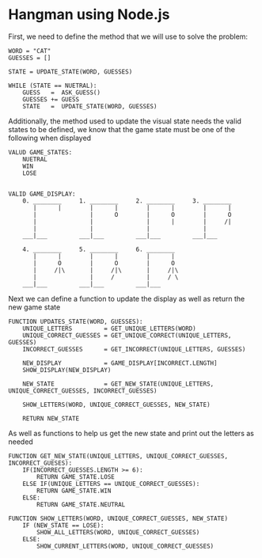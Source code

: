 # Hangman using Node.js

First, we need to define the method that we will use to solve the problem:

```
WORD = "CAT"
GUESSES = []

STATE = UPDATE_STATE(WORD, GUESSES)

WHILE (STATE == NUETRAL):
    GUESS   =  ASK_GUESS()
    GUESSES += GUESS
    STATE   =  UPDATE_STATE(WORD, GUESSES)
```

Additionally, the method used to update the visual state needs the valid states to be defined, we know that the game state must be one of the following when displayed

```
VALUD GAME_STATES:
    NUETRAL
    WIN
    LOSE


VALID GAME_DISPLAY:
    0. ________     1. ________     2. ________     3. ________
       |      |        |      |        |      |        |      |
       |               |      O        |      O        |      O
       |               |               |      |        |     /|
       |               |               |               |
    ___|___         ___|___         ___|___         ___|___

    4. ________     5. ________     6. ________
       |      |        |      |        |      |
       |      O        |      O        |      O
       |     /|\       |     /|\       |     /|\
       |               |     /         |     / \
    ___|___         ___|___         ___|___
```

Next we can define a function to update the display as well as return the new game state

```
FUNCTION UPDATES_STATE(WORD, GUESSES):
    UNIQUE_LETTERS         = GET_UNIQUE_LETTERS(WORD)
    UNIQUE_CORRECT_GUESSES = GET_UNIQUE_CORRECT(UNIQUE_LETTERS, GUESSES)
    INCORRECT_GUESSES      = GET_INCORRECT(UNIQUE_LETTERS, GUESSES)

    NEW_DISPLAY            = GAME_DISPLAY[INCORRECT.LENGTH]
    SHOW_DISPLAY(NEW_DISPLAY)

    NEW_STATE              = GET_NEW_STATE(UNIQUE_LETTERS, UNIQUE_CORRECT_GUESSES, INCORRECT_GUESSES)

    SHOW_LETTERS(WORD, UNIQUE_CORRECT_GUESSES, NEW_STATE)

    RETURN NEW_STATE
```

As well as functions to help us get the new state and print out the letters as needed

```
FUNCTION GET_NEW_STATE(UNIQUE_LETTERS, UNIQUE_CORRECT_GUESSES, INCORRECT_GUESES):
    IF(INCORRECT_GUESSES.LENGTH >= 6):
        RETURN GAME_STATE.LOSE
    ELSE IF(UNIQUE_LETTERS == UNIQUE_CORRECT_GUESSES):
        RETURN GAME_STATE.WIN
    ELSE:
        RETURN GAME_STATE.NEUTRAL

FUNCTION SHOW_LETTERS(WORD, UNIQUE_CORRECT_GUESSES, NEW_STATE)
    IF (NEW_STATE == LOSE):
        SHOW_ALL_LETTERS(WORD, UNIQUE_CORRECT_GUESSES)
    ELSE:
        SHOW_CURRENT_LETTERS(WORD, UNIQUE_CORRECT_GUESSES)
```
